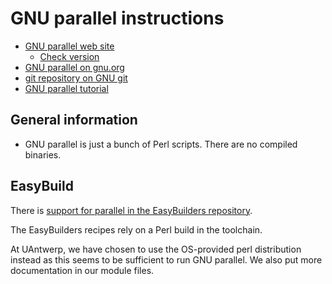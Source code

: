 # GNU parallel instructions

* [GNU parallel web site](http://savannah.gnu.org/projects/parallel/)
    * [Check version](https://ftp.gnu.org/gnu/parallel/)
* [GNU parallel on gnu.org](https://www.gnu.org/software/parallel/)
* [git repository on GNU git](http://git.savannah.gnu.org/cgit/parallel.git)
* [GNU parallel tutorial](https://www.gnu.org/software/parallel/parallel_tutorial.html)

## General information

* GNU parallel is just a bunch of Perl scripts. There are no compiled binaries.

## EasyBuild

There is [support for parallel in the EasyBuilders repository](https://github.com/easybuilders/easybuild-easyconfigs/tree/develop/easybuild/easyconfigs/p/parallel).

The EasyBuilders recipes rely on a Perl build in the toolchain.

At UAntwerp, we have chosen to use the OS-provided perl distribution instead as
this seems to be sufficient to run GNU parallel. We also put more documentation
in our module files.
